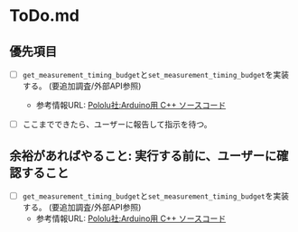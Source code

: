 # ToDo.md

## 優先項目
- [ ] `get_measurement_timing_budget`と`set_measurement_timing_budget`を実装する。 (要追加調査/外部API参照)
  - 参考情報URL: [Pololu社:Arduino用 C++ ソースコード](https://github.com/pololu/vl53l0x-arduino)
- [ ] ここまでできたら、ユーザーに報告して指示を待つ。


## 余裕があればやること: 実行する前に、ユーザーに確認すること
- [ ] `get_measurement_timing_budget`と`set_measurement_timing_budget`を実装する。 (要追加調査/外部API参照)
  - 参考情報URL: [Pololu社:Arduino用 C++ ソースコード](https://github.com/pololu/vl53l0x-arduino)
